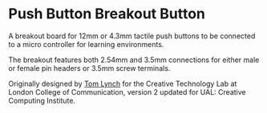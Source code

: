 # Push Button Breakout Button
A breakout board for 12mm or 4.3mm tactile push buttons to be connected to a micro controller for learning environments.

The breakout features both 2.54mm and 3.5mm connections for either male or female pin headers or 3.5mm screw terminals.

Originally designed by [Tom Lynch](https://github.com/unknowndomain) for the Creative Technology Lab at London College of Communication, version 2 updated for UAL: Creative Computing Institute.
